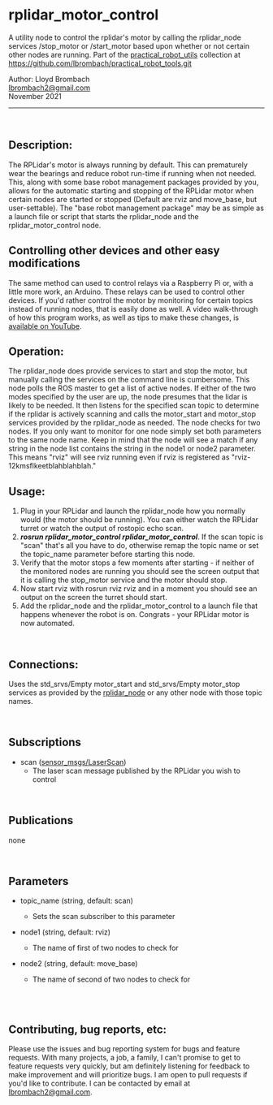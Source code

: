 # rplidar_motor_control
A utility node to control the rplidar's motor by calling the rplidar_node services /stop_motor or /start_motor based upon whether or not certain other nodes are running. Part of the [practical_robot_utils](../README.md) collection at https://github.com/lbrombach/practical_robot_tools.git <br> 


Author: Lloyd Brombach <br> 
lbrombach2@gmail.com  <br> 
November 2021
<br><hr><br> 

 
## Description:
The RPLidar's motor is always running by default. This can prematurely wear the bearings and reduce robot run-time if running when not needed. This, along with some base robot management packages provided by you, allows for the automatic starting and stopping of the RPLidar motor when certain nodes are started or stopped (Default are rviz and move_base, but user-settable). The "base robot management package" may be as simple as a launch file or script that starts the rplidar_node and the rplidar_motor_control node. 

## Controlling other devices and other easy modifications
The same method can used to control relays via a Raspberry Pi or, with a little more work, an Arduino. These relays can be used to control other devices. If you'd rather control the motor by monitoring for certain topics instead of running nodes, that is easily done as well. A video walk-through of how this program works, as well as tips to make these changes, is [available on YouTube](https://youtu.be/vWMapMyUcwg).

## Operation:
The rplidar_node does provide services to start and stop the motor, but manually calling the services on the command line is cumbersome. This node polls the ROS master to get a list of active nodes. If either of the two modes specified by the user are up, the node presumes that the lidar is likely to be needed. It then listens for the specified scan topic to determine if the rplidar is actively scanning and calls the motor_start and motor_stop services provided by the rplidar_node as needed. The node checks for two nodes. If you only want to monitor for one node simply set both parameters to the same node name. Keep in mind that the node will see a match if any string in the node list contains the string in the node1 or node2 parameter. This means "rviz" will see rviz running even if rviz is registered as "rviz-12kmsflkeetblahblahblah." 

## Usage:
1. Plug in your RPLidar and launch the rplidar_node how you normally would (the motor should be running). You can either watch the RPLidar turret or watch the output of rostopic echo scan. 
2. ***rosrun rplidar_motor_control rplidar_motor_control***. If the scan topic is "scan" that's all you have to do, otherwise remap the topic name or set the topic_name parameter before starting this node. 
3. Verify that the motor stops a few moments after starting - if neither of the monitored nodes are running you should see the screen output that it is calling the stop_motor service and the motor should stop.
4. Now start rviz with rosrun rviz rviz and in a moment you should see an output on the screen the turret should start.
5. Add the rplidar_node and the rplidar_motor_control to a launch file that happens whenever the robot is on. Congrats - your RPLidar motor is now automated.

<br>

## Connections:
Uses the std_srvs/Empty motor_start and std_srvs/Empty motor_stop services as provided by the [rplidar_node](http://wiki.ros.org/rplidar) or any other node with those topic names.

<br>

## Subscriptions
- scan ([sensor_msgs/LaserScan](http://docs.ros.org/en/api/sensor_msgs/html/msg/LaserScan.html))
    - The laser scan message published by the RPLidar you wish to control

<br>

## Publications
none

<br>

## Parameters
- topic_name (string, default: scan)
    - Sets the scan subscriber to this parameter

- node1 (string, default: rviz)
    - The name of first of two nodes to check for

- node2 (string, default: move_base)
    - The name of second of two nodes to check for

<br><br>

## Contributing, bug reports, etc:
Please use the issues and bug reporting system for bugs and feature requests. With many projects, a job, a family, I can't promise
to get to feature requests very quickly, but am definitely listening for feedback to make improvement and will prioritize bugs. I am open to
pull requests if you'd like to contribute. I can be contacted by email at lbrombach2@gmail.com. 

